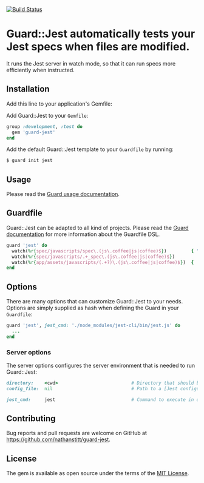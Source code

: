 [![Build Status](https://travis-ci.org/nathanstitt/guard-jest.svg?branch=master)](https://travis-ci.org/nathanstitt/guard-jest)

# Guard::Jest automatically tests your Jest specs when files are modified.

It runs the Jest server in watch mode, so that it can run specs more efficiently when instructed.

## Installation

Add this line to your application's Gemfile:

Add Guard::Jest to your `Gemfile`:

```ruby
group :development, :test do
  gem 'guard-jest'
end
```

Add the default Guard::Jest template to your `Guardfile` by running:

```bash
$ guard init jest
```
## Usage

Please read the [Guard usage documentation](https://github.com/guard/guard#readme).

## Guardfile

Guard::Jest can be adapted to all kind of projects. Please read the
[Guard documentation](https://github.com/guard/guard#readme) for more information about the Guardfile DSL.

```ruby
guard 'jest' do
  watch(%r{spec/javascripts/spec\.(js\.coffee|js|coffee)$})         { "spec/javascripts" }
  watch(%r{spec/javascripts/.+_spec\.(js\.coffee|js|coffee)$})
  watch(%r{app/assets/javascripts/(.+?)\.(js\.coffee|js|coffee)$})  { |m| "spec/javascripts/#{m[1]}_spec.#{m[2]}" }
end
```

## Options

There are many options that can customize Guard::Jest to your needs. Options are simply supplied as hash when
defining the Guard in your `Guardfile`:

```ruby
guard 'jest', jest_cmd: './node_modules/jest-cli/bin/jest.js' do
  ...
end
```

### Server options

The server options configures the server environment that is needed to run Guard::Jest:

```ruby
directory:    <cwd>                           # Directory that should be used for running Jest
config_file:  nil                             # Path to a [Jest configuration file](https://facebook.github.io/jest/docs/configuration.html)

jest_cmd:     jest                            # Command to execute in order to start the Jest server
```

## Contributing

Bug reports and pull requests are welcome on GitHub at https://github.com/nathanstitt/guard-jest.


## License

The gem is available as open source under the terms of the [MIT License](http://opensource.org/licenses/MIT).
